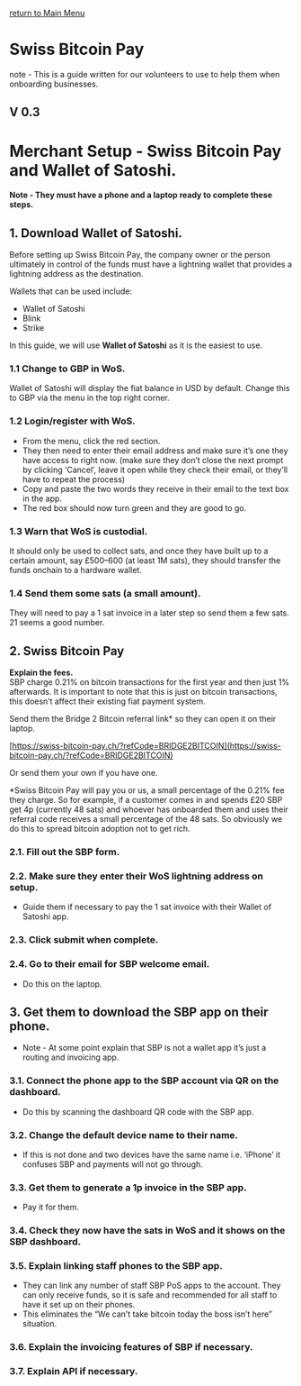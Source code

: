 [return to Main Menu](README.md)

# Swiss Bitcoin Pay
note - This is a guide written for our volunteers to use to help them when onboarding businesses. 

## V 0.3

# **Merchant Setup** \- Swiss Bitcoin Pay and Wallet of Satoshi.

**Note \- They must have a phone and a laptop ready to complete these steps.**

## 1\. Download Wallet of Satoshi.

Before setting up Swiss Bitcoin Pay, the company owner or the person ultimately in control of the funds must have a lightning wallet that provides a lightning address as the destination.

Wallets that can be used include:

* Wallet of Satoshi  
* Blink  
* Strike

In this guide, we will use **Wallet of Satoshi** as it is the easiest to use.

### 1.1 Change to GBP in WoS.

Wallet of Satoshi will display the fiat balance in USD by default. Change this to GBP via the menu in the top right corner.

### 1.2 Login/register with WoS.

* From the menu, click the red section.   
* They then need to enter their email address and make sure it’s one they have access to right now. (make sure they don’t close the next prompt by clicking ‘Cancel’, leave it open while they check their email, or they’ll have to repeat the process)  
* Copy and paste the two words they receive in their email to the text box in the app.  
* The red box should now turn green and they are good to go.

### 

### 

### 1.3 Warn that WoS is custodial.

It should only be used to collect sats, and once they have built up to a certain amount, say £500–600 (at least 1M sats), they should transfer the funds onchain to a hardware wallet.

### 1.4 Send them some sats (a small amount).

They will need to pay a 1 sat invoice in a later step so send them a few sats. 21 seems a good number.

## 2\. Swiss Bitcoin Pay

**Explain the fees.**  
SBP charge 0.21% on bitcoin transactions for the first year and then just 1% afterwards. It is important to note that this is just on bitcoin transactions, this doesn’t affect their existing fiat payment system.

Send them the Bridge 2 Bitcoin referral link\* so they can open it on their laptop.

[https://swiss-bitcoin-pay.ch/?refCode=BRIDGE2BITCOIN](https://swiss-bitcoin-pay.ch/?refCode=BRIDGE2BITCOIN)

Or send them your own if you have one.

\*Swiss Bitcoin Pay will pay you or us, a small percentage of the 0.21% fee they charge. So for example, if a customer comes in and spends £20 SBP get 4p (currently 48 sats) and whoever has onboarded them and uses their referral code receives a small percentage of the 48 sats. So obviously we do this to spread bitcoin adoption not to get rich. 

### 2.1. Fill out the SBP form.

### 2.2. Make sure they enter their WoS lightning address on setup.

* Guide them if necessary to pay the 1 sat invoice with their Wallet of Satoshi app.

### 2.3. Click submit when complete.

### 2.4. Go to their email for SBP welcome email.

* Do this on the laptop.

## 3\. Get them to download the SBP app on their phone.

* Note \- At some point explain that SBP is not a wallet app it’s just a routing and invoicing app.

### 3.1. Connect the phone app to the SBP account via QR on the dashboard.

* Do this by scanning the dashboard QR code with the SBP app.

### 3.2. Change the default device name to their name.

* If this is not done and two devices have the same name i.e. ‘iPhone’ it confuses SBP and payments will not go through.

### 3.3. Get them to generate a 1p invoice in the SBP app.

* Pay it for them.

### 3.4. Check they now have the sats in WoS and it shows on the SBP dashboard.

### 3.5. Explain linking staff phones to the SBP app.

* They can link any number of staff SBP PoS apps to the account. They can only receive funds, so it is safe and recommended for all staff to have it set up on their phones.  
* This eliminates the “We can’t take bitcoin today the boss isn’t here” situation.

### 3.6. Explain the invoicing features of SBP if necessary.

### 3.7. Explain API if necessary.




